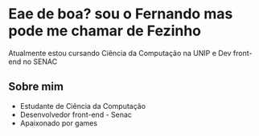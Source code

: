 <h1>Eae de boa? sou o Fernando mas pode me chamar de Fezinho</h1>
<p>Atualmente estou cursando Ciência da Computação na UNIP e Dev front-end no SENAC</p>
  <h2>Sobre mim</h2>
  <ul>
    <li>Estudante de Ciência da Computação</li>
    <li>Desenvolvedor front-end - Senac</li>
    <li>Apaixonado por games</li>
  </ul>
<img src=""

